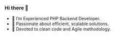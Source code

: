 ### Hi there 👋
- 🔭 I’m Experienced PHP Backend Developer.
- 🌱 Passionate about efficient, scalable solutions.
- 👯 Devoted to clean code and Agile methodology.

